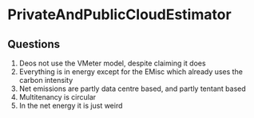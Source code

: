 # PrivateAndPublicCloudEstimator


## Questions
1. Deos not use the VMeter model, despite claiming it does
2. Everything is in energy except for the EMisc which already uses the carbon intensity
3. Net emissions are partly data centre based, and partly tentant based
4. Multitenancy is circular
5. In the net energy it is just weird
